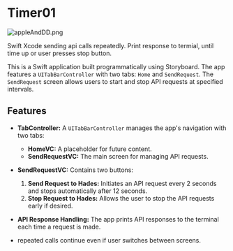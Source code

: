 # Timer01

![appleAndDD.png](https://nick-rodriguez.info/media/appleAndDD.png)

Swift Xcode sending api calls repeatedly. Print response to termial, until time up or user presses stop button. 

This is a Swift application built programmatically using Storyboard. The app features a `UITabBarController` with two tabs: `Home` and `SendRequest`. The `SendRequest` screen allows users to start and stop API requests at specified intervals.

## Features

- **TabController:** A `UITabBarController` manages the app's navigation with two tabs:
  - **HomeVC:** A placeholder for future content.
  - **SendRequestVC:** The main screen for managing API requests.

- **SendRequestVC:** Contains two buttons:
  1. **Send Request to Hades:** Initiates an API request every 2 seconds and stops automatically after 12 seconds.
  2. **Stop Request to Hades:** Allows the user to stop the API requests early if desired.

- **API Response Handling:** The app prints API responses to the terminal each time a request is made.

- repeated calls continue even if user switches between screens.



